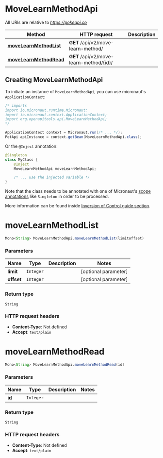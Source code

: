 # MoveLearnMethodApi

All URIs are relative to *https://pokeapi.co*

Method | HTTP request | Description
------------- | ------------- | -------------
[**moveLearnMethodList**](MoveLearnMethodApi.md#moveLearnMethodList) | **GET** /api/v2/move-learn-method/ | 
[**moveLearnMethodRead**](MoveLearnMethodApi.md#moveLearnMethodRead) | **GET** /api/v2/move-learn-method/{id}/ | 


## Creating MoveLearnMethodApi

To initiate an instance of `MoveLearnMethodApi`, you can use micronaut's `ApplicationContext`:
```java
/* imports
import io.micronaut.runtime.Micronaut;
import io.micronaut.context.ApplicationContext;
import org.openapitools.api.MoveLearnMethodApi;
*/

ApplicationContext context = Micronaut.run(/* ... */);
PetApi apiInstance = context.getBean(MoveLearnMethodApi.class);
```

Or the `@Inject` annotation:
```java
@Singleton
class MyClass {
    @Inject
    MoveLearnMethodApi moveLearnMethodApi;

    /* ... use the injected variable */
}
```
Note that the class needs to be annotated with one of Micronaut's [scope annotations](https://docs.micronaut.io/latest/guide/#scopes) like `Singleton` in order to be processed.

More information can be found inside [Inversion of Control guide section](https://docs.micronaut.io/latest/guide/#ioc).

<a name="moveLearnMethodList"></a>
# **moveLearnMethodList**
```java
Mono<String> MoveLearnMethodApi.moveLearnMethodList(limitoffset)
```



### Parameters
Name | Type | Description  | Notes
------------- | ------------- | ------------- | -------------
 **limit** | `Integer`|  | [optional parameter]
 **offset** | `Integer`|  | [optional parameter]


### Return type
`String`



### HTTP request headers
 - **Content-Type**: Not defined
 - **Accept**: `text/plain`

<a name="moveLearnMethodRead"></a>
# **moveLearnMethodRead**
```java
Mono<String> MoveLearnMethodApi.moveLearnMethodRead(id)
```



### Parameters
Name | Type | Description  | Notes
------------- | ------------- | ------------- | -------------
 **id** | `Integer`|  |


### Return type
`String`



### HTTP request headers
 - **Content-Type**: Not defined
 - **Accept**: `text/plain`

